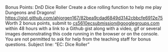 Bonus Points: DnD Dice Roller
Create a dice rolling function to help me play Dungeons and Dragons!
https://gist.github.com/ahjorgen167/82bea9cdad6849d3142cbbcfe6912e75
Worth 2 bonus points, submit to cs5610ecsubmission@googlegroups.com within 48 hours with a link to a Github gist along with a video, gif or several images demonstrating this code running in the browser or on the console.  You are not permitted to ask for help from the teaching staff for bonus questions.  Subject line: “EC: Dice Roller”
